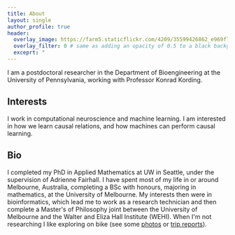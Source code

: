 ```yaml
---
title: About
layout: single
author_profile: true
header:
  overlay_image: https://farm5.staticflickr.com/4209/35599426862_e969f73b74_h_d.jpg
  overlay_filter: 0 # same as adding an opacity of 0.5 to a black background
  exceprt: "                                                                               "                                                          
---
```


I am a postdoctoral researcher in the Department of Bioengineering at the University of Pennsylvania, working with Professor Konrad Kording.

## Interests

I work in computational neuroscience and machine learning. I am interested in how we learn causal relations, and how machines can perform causal learning. 

## Bio

I completed my PhD in Applied Mathematics at UW in Seattle, under the supervision of Adrienne Fairhall. I have spent most of my life in or around Melbourne, Australia, completing a BSc with honours, majoring in mathematics, at the University of Melbourne. My interests then were in bioinformatics, which lead me to work as a research technician and then complete a Master's of Philosophy joint between the University of Melbourne and the Walter and Eliza Hall Institute (WEHI). When I'm not researching I like exploring on bike (see some [photos](https://www.flickr.com/people/149922637@N08/) or [trip reports](https://www.crazyguyonabike.com/directory/?user=lansdell)). 
